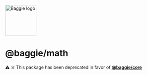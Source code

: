 <img alt="Baggie logo" src="https://github.com/bag-of-tricks/baggie/raw/main/public/baggie-title.svg" height="100" />

<h1>@baggie/math</h1>

⚠️ ☠️ This package has been deprecated in favor of [**@baggie/core**](https://www.npmjs.com/package/@baggie/core)
